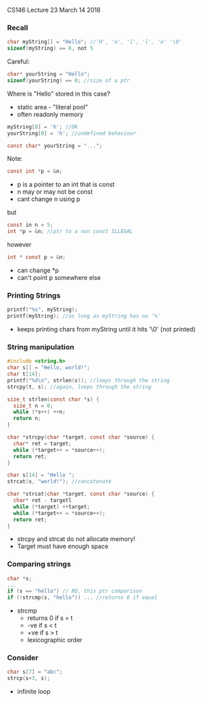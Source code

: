 CS146 Lecture 23 March 14 2018
### Recall
```C
char myString[] = "Hello"; //'H', 'e', 'l', 'l', 'o' '\0'
sizeof(myString) == 6, not 5
```

Careful:
```C
char* yourString = "Hello";
sizeof(yourString) == 8; //size of a ptr
```

Where is "Hello" stored in this case?
- static area - "literal pool"
- often readonly memory

```C
myString[0] = 'h'; //OK
yourString[0] = 'h'; //undefined behaviour
```
```C
const char* yourString = "...";
```
Note:
```C
const int *p = &n;
```
- p is a pointer to an int that is const
- n may or may not be const
- cant change n using p

but
```C
const in n = 5;
int *p = &n; //ptr to a non const ILLEGAL
```

however
```C
int * const p = &n;
```
- can change \*p
- can't point p somewhere else

### Printing Strings
```C
printf("%s", myString);
printf(myString); //as long as myString has no '%'
```
- keeps printing chars from myString until it hits '\\0' (not printed)

### String manipulation
```C
#include <string.h>
char s[] = "Hello, world!";
char t[14];
printf("%d\n", strlen(s)); //loops through the string
strcpy(t, s); //again, loops through the string
```

```C
size_t strlen(const char *s) {
  size_t n = 0;
  while (*s++) ++n;
  return n;
}

char *strcpy(char *target, const char *source) {
  char* ret = target;
  while (*target++ = *source++);
  return ret;
}

char s[14] = "Hello ";
strcat(s, "world!"); //concatenate

char *strcat(char *target, const char *source) {
  char* ret - targetl
  while (*target) ++target;
  while (*target++ = *source++);
  return ret;
}
```
- strcpy and strcat do not allocate memory!
- Target must have enough space

### Comparing strings
```C
char *s;
...
if (s == "hello") // NO, this ptr comparison
if (!strcmp(s, "hello")) ... //returns 0 if equal
```
- strcmp
  - returns 0 if s = t
  - -ve if s < t
  - +ve if s > t
  - lexicographic order

### Consider
```C
char s[7] = "abc";
strcp(s+3, s);
```
- infinite loop
